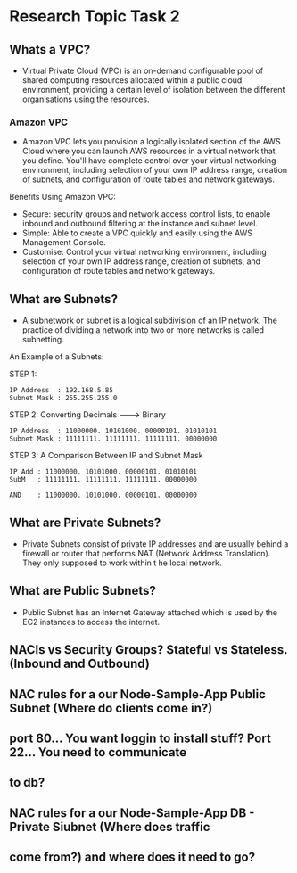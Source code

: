 
# Research Topic Task 2


## Whats a VPC?

- Virtual Private Cloud (VPC) is an on-demand configurable pool of shared computing
resources allocated within a public cloud environment, providing a certain level
of isolation between the different organisations using the resources.

### Amazon VPC

- Amazon VPC lets you provision a logically isolated section of the AWS Cloud where
you can launch AWS resources in a virtual network that you define. You'll have complete
control over your virtual networking environment, including selection of your own IP
address range, creation of subnets, and configuration of route tables and network gateways.

Benefits Using Amazon VPC:
  - Secure: security groups and network access control lists, to enable inbound
  and outbound filtering at the instance and subnet level.
  - Simple: Able to create a VPC quickly and easily using the AWS Management Console.
  - Customise: Control your virtual networking environment, including selection of
  your own IP address range, creation of subnets, and configuration of route tables
  and network gateways.


## What are Subnets?

- A subnetwork or subnet is a logical subdivision of an IP network. The practice of
dividing a network into two or more networks is called subnetting.

An Example of a Subnets:

STEP 1:
```
IP Address  : 192.168.5.85
Subnet Mask : 255.255.255.0
```

STEP 2: Converting Decimals ---> Binary
```
IP Address  : 11000000. 10101000. 00000101. 01010101
Subnet Mask : 11111111. 11111111. 11111111. 00000000
```

STEP 3: A Comparison Between IP and Subnet Mask
```
IP Add : 11000000. 10101000. 00000101. 01010101
SubM   : 11111111. 11111111. 11111111. 00000000

AND    : 11000000. 10101000. 00000101. 00000000
```

## What are Private Subnets?

- Private Subnets consist of private IP addresses and are usually behind a firewall or
router that performs NAT (Network Address Translation). They only supposed to work within t
he local network.

## What are Public Subnets?

- Public Subnet has an Internet Gateway attached which is used by the EC2 instances
to access the internet.

## NACIs vs Security Groups? Stateful vs Stateless. (Inbound and Outbound)

## NAC rules for a our Node-Sample-App Public Subnet (Where do clients come in?)
## port 80... You want loggin to install stuff? Port 22... You need to communicate
## to db?

## NAC rules for a our Node-Sample-App DB - Private Siubnet (Where does traffic
##  come from?) and where does it need to go?
